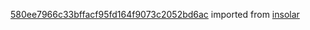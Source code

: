 [580ee7966c33bffacf95fd164f9073c2052bd6ac](https://github.com/insolar/insolar/commit/580ee7966c33bffacf95fd164f9073c2052bd6ac) imported from [insolar](https://github.com/insolar/insolar)
